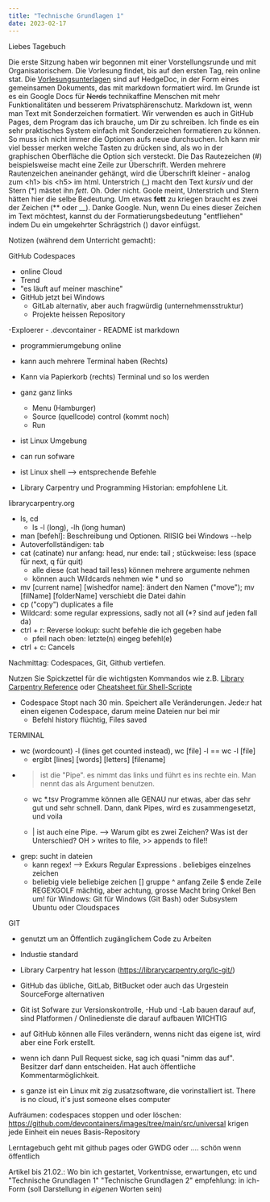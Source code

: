 ```yaml
---
title: "Technische Grundlagen 1"
date: 2023-02-17
---
```


Liebes Tagebuch  

Die erste Sitzung haben wir begonnen mit einer Vorstellungsrunde und mit Organisatorischem. 
Die Vorlesung findet, bis auf den ersten Tag, rein online stat. 
Die [Vorlesungsunterlagen](https://pad.gwdg.de/Nj7bLYj_QHqaP9o29V0yGw?view) sind auf HedgeDoc, in der Form eines gemeinsamen Dokuments, das mit markdown formatiert wird. 
Im Grunde ist es ein Google Docs für ~~Nerds~~ technikaffine Menschen mit mehr Funktionalitäten und besserem Privatsphärenschutz.
Markdown ist, wenn man Text mit Sonderzeichen formatiert. 
Wir verwenden es auch in GitHub Pages, dem Program das ich brauche, um Dir zu schreiben.
Ich finde es ein sehr praktisches System einfach mit Sonderzeichen formatieren zu können. 
So muss ich nicht immer die Optionen aufs neue durchsuchen.
Ich kann mir viel besser merken welche Tasten zu drücken sind, als wo in der graphischen Oberfläche die Option sich versteckt.
Die
Das Rautezeichen (#) beispielsweise macht eine Zeile zur Überschrift. 
Werden mehrere Rautenzeichen aneinander gehängt, wird die Überschrift kleiner - analog zum \<h1> bis \<h5> im html.
Unterstrich (\_) macht den Text _kursiv_ und der Stern (\*) mästet ihn *fett*.
Oh. Oder nicht. Goole meint, Unterstrich und Stern hätten hier die selbe Bedeutung. 
Um etwas **fett** zu kriegen braucht es zwei der Zeichen (\*\* oder \_\_). Danke Google. 
Nun, wenn Du eines dieser Zeichen im Text möchtest, kannst du der Formatierungsbedeutung "entfliehen" indem Du ein umgekehrter Schrägstrich (\) davor einfügst.  




Notizen (während dem Unterricht gemacht):  

GitHub Codespaces
- online Cloud
- Trend
- "es läuft auf meiner maschine"
- GitHub jetzt bei Windows
	- GitLab alternativ, aber auch fragwürdig (unternehmensstruktur)
	- Projekte heissen Repository

-Exploerer
	- .devcontainer
	- README ist markdown
- programmierumgebung online
- kann auch mehrere Terminal haben (Rechts)
- Kann via Papierkorb (rechts) Terminal und so los werden
- ganz ganz links
	- Menu (Hamburger)
	- Source (quellcode) control (kommt noch)
	- Run
- ist Linux Umgebung
- can run sofware
- ist Linux shell --> entsprechende Befehle

- Library Carpentry und Programming Historian: empfohlene Lit.

librarycarpentry.org
- ls, cd
	- ls -l (long), -lh (long human)
- man [befehl]: Beschreibung und Optionen. RIISIG bei Windows --help
- Autoverfollständigen: tab
- cat (catinate) nur anfang: head, nur ende: tail ; stückweise: less (space für next, q für quit)
	- alle diese (cat head tail less) können mehrere argumente nehmen
	- können auch Wildcards nehmen wie * und so
- mv [current name] [wishedfor name]: ändert den Namen ("move"); mv [filName] [folderName] verschiebt die Datei dahin
- cp ("copy") duplicates a file
- Wildcard: some regular expressions, sadly not all (*? sind auf jeden fall da)
- ctrl + r: Reverse lookup: sucht befehle die ich gegeben habe
	- pfeil nach oben: letzte(n) eingeg befehl(e)
- ctrl + c: Cancels

Nachmittag: Codespaces, Git, Github vertiefen.

Nutzen Sie Spickzettel für die wichtigsten Kommandos wie z.B. [Library Carpentry Reference](https://librarycarpentry.org/lc-shell/reference.html) oder [Cheatsheet für Shell-Scripte](https://devhints.io/bash)

- Codespace Stopt nach 30 min. Speichert alle Veränderungen. Jede:r hat einen eigenen Codespace, darum meine Dateien nur bei mir
	- Befehl history flüchtig, Files saved


TERMINAL
- wc (wordcount) -l (lines get counted instead), wc [file] -l == wc -l [file]
	- ergibt [lines] [words] [letters] [filename]
- > ist die "Pipe". es nimmt das links und führt es ins rechte ein. Man nennt das als Argument benutzen.
	- wc *.tsv
Programme können alle GENAU nur etwas, aber das sehr gut und sehr schnell. Dann, dank Pipes, wird es zusammengesetzt, und voila

	- | ist auch eine Pipe. --> Warum gibt es zwei Zeichen? Was ist der Unterschied? OH > writes to file, >> appends to file!!
- grep: sucht in dateien
	- kann regex!
--> Exkurs Regular Expressions
	. beliebiges einzelnes zeichen
	* beliebig viele beliebige zeichen
	[] gruppe
	^ anfang Zeile
	$ ende Zeile
REGEXGOLF
mächtig, aber achtung, grosse Macht bring Onkel Ben um!
für Windows: Git für Windows (Git Bash) oder Subsystem Ubuntu oder Cloudspaces


GIT
- genutzt um an Öffentlich zugänglichem Code zu Arbeiten
- Industie standard
- Library Carpentry hat lesson (https://librarycarpentry.org/lc-git/)
- GitHub das übliche, GitLab,  BitBucket oder auch das Urgestein SourceForge alternativen
- Git ist Sofware zur Versionskontrolle, -Hub und -Lab bauen darauf auf, sind Platformen / Onlinedienste die darauf aufbauen WICHTIG

- auf GitHub können alle Files verändern, wenns nicht das eigene ist, wird aber eine Fork erstellt.
- wenn ich dann Pull Request sicke, sag ich quasi "nimm das auf". Besitzer darf dann entscheiden. Hat auch öffentliche Kommentarmöglichkeit.

- s ganze ist ein Linux mit zig zusatzsoftware, die vorinstalliert ist. 
There is no cloud, it's just someone elses computer

Aufräumen: codespaces stoppen und oder löschen:  https://github.com/devcontainers/images/tree/main/src/universal
krigen jede Einheit ein neues Basis-Repository

Lerntagebuch geht mit github pages oder GWDG oder ....
	schön wenn öffentlich

Artikel bis 21.02.: 
	Wo bin ich gestartet, Vorkentnisse, erwartungen, etc
und 
	"Technische Grundlagen 1"
	"Technische Grundlagen 2"
empfehlung: in ich-Form (soll Darstellung in _eigenen_ Worten sein)
